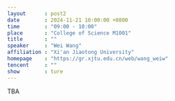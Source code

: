 ```yaml
---
layout      : post2
date        : 2024-11-21 10:00:00 +0800
time        : "09:00 - 10:00"
place       : "College of Science M1001"
title       : ""
speaker     : "Wei Wang"
affiliation : "Xi'an Jiaotong University"
homepage    : "https://gr.xjtu.edu.cn/web/wang_weiw"
tencent     : ""
show        : ture
--- 
```

TBA

